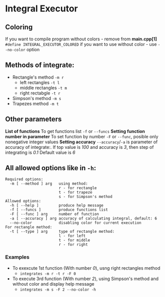 # Integral Executor
## Coloring
If you want to compile program without colors - remove from __main.cpp[1]__
`#define INTEGRAL_EXECUTOR_COLORED`
if you want to use without color - use `--no-color` option
## Methods of integrate:
- Rectangle's method `-m r`
	- left rectangles `-t l`
	- middle rectangles `-t m`
	- right rectabgle `-t r`
- Simpson's method `-m s`
- Trapezes method `-m t`
##  Other parameters
__List of functions__
To get functions list `-f` or `--funcs`
__Setting function number in parameter__
To set function by number `-F` or `--func`, posible only nonegative integer values
__Setting accuracy__
`--accuracy`/`-a` is parameter of accuracy of integrate:.
If top value is _100_ and accuracy is _3_, then step of integrating is _0.1_
Default value is _6_
## All allowed options like in `-h`:
```
Required options:
  -m [ --method ] arg   using method:
                        r - for rectangle
                        t - for trapeze
                        s - for Simpson's method
Allowed options:
  -h [ --help ]         produce help message
  -f [ --funcs ]        produce functions list
  -F [ --func ] arg     number of function
  -a [ --accuracy ] arg accuracy of calculating integral, default: 6
  --no-color            disabling color for current execution
For rectangle method:
  -t [ --type ] arg     type of rectangle method:
                        l - for left
                        t - for middle
                        r - for right
  ```
### Examples
- To exexcute 1st function (With number _0_), usng right rectangles method
	-  `integrates -m r -t r -F 0`
- To execute 3rd function (With number _2_), using Simpson's method and without color and display help message
	- `integrates -m s -F 2 --no-color -h`
